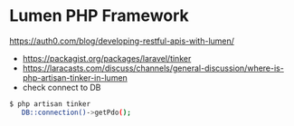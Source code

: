 # Lumen PHP Framework
https://auth0.com/blog/developing-restful-apis-with-lumen/
- https://packagist.org/packages/laravel/tinker
- https://laracasts.com/discuss/channels/general-discussion/where-is-php-artisan-tinker-in-lumen
- check connect to DB
```bash
$ php artisan tinker
   DB::connection()->getPdo();
   ```